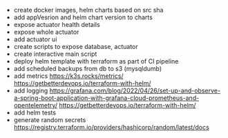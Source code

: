 - create docker images, helm charts based on src sha
- add appVesrion and helm chart version to charts
- expose actuator health details
- expose whole actuator
- add actuator ui
- create scripts to expose database, actuator
- create interactive main script
- deploy helm template with terraform as part of CI pipeline
- add scheduled backups from db to s3 (mysqldumb)
- add metrics https://k3s.rocks/metrics/ https://getbetterdevops.io/terraform-with-helm/
- add logging https://grafana.com/blog/2022/04/26/set-up-and-observe-a-spring-boot-application-with-grafana-cloud-prometheus-and-opentelemetry/ https://getbetterdevops.io/terraform-with-helm/
- add helm tests
- generate random secrets https://registry.terraform.io/providers/hashicorp/random/latest/docs
